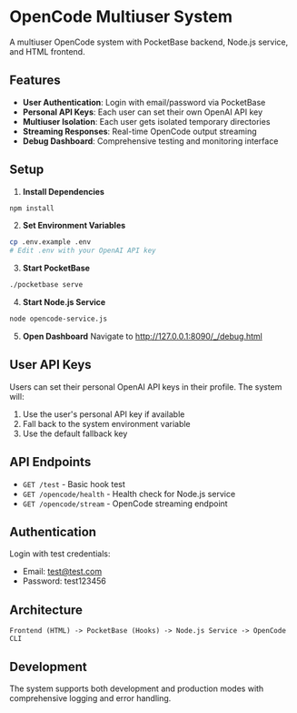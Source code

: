 # OpenCode Multiuser System

A multiuser OpenCode system with PocketBase backend, Node.js service, and HTML frontend.

## Features

- **User Authentication**: Login with email/password via PocketBase
- **Personal API Keys**: Each user can set their own OpenAI API key
- **Multiuser Isolation**: Each user gets isolated temporary directories
- **Streaming Responses**: Real-time OpenCode output streaming
- **Debug Dashboard**: Comprehensive testing and monitoring interface

## Setup

1. **Install Dependencies**
```bash
npm install
```

2. **Set Environment Variables**
```bash
cp .env.example .env
# Edit .env with your OpenAI API key
```

3. **Start PocketBase**
```bash
./pocketbase serve
```

4. **Start Node.js Service**
```bash
node opencode-service.js
```

5. **Open Dashboard**
Navigate to http://127.0.0.1:8090/_/debug.html

## User API Keys

Users can set their personal OpenAI API keys in their profile. The system will:
1. Use the user's personal API key if available
2. Fall back to the system environment variable
3. Use the default fallback key

## API Endpoints

- `GET /test` - Basic hook test
- `GET /opencode/health` - Health check for Node.js service
- `GET /opencode/stream` - OpenCode streaming endpoint

## Authentication

Login with test credentials:
- Email: test@test.com
- Password: test123456

## Architecture

```
Frontend (HTML) -> PocketBase (Hooks) -> Node.js Service -> OpenCode CLI
```

## Development

The system supports both development and production modes with comprehensive logging and error handling.